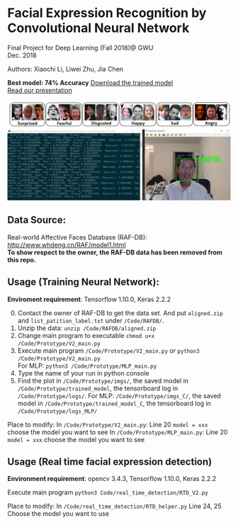 # Facial Expression Recognition by Convolutional Neural Network
Final Project for Deep Learning (Fall 2018)@ GWU  
Dec. 2018

Authors: Xiaochi Li, Liwei Zhu, Jia Chen

**Best model: 74% Accuracy** [Download the trained model](./Code/real_time_detection/lightvgg2.h5)  
[Read our presentation](./Final-Group-Presentation/DL_Final_Project_PPT.pdf)

![](./images/emotion_sample.JPG)
![](./images/rtd_gui.png)

## Data Source:
Real-world Affective Faces Database (RAF-DB): http://www.whdeng.cn/RAF/model1.html   
**To show respect to the owner, the RAF-DB data has been removed from this repo.**


## Usage (Training Neural Network):

**Enviroment requirement**:  Tensorflow 1.10.0, Keras 2.2.2

0. Contact the owner of RAF-DB to get the data set. And put `aligned.zip` and `list_patition_label.txt` under `/Code/RAFDB/`.
1. Unzip the data: `unzip /Code/RAFDB/aligned.zip`
2. Change main program to executable `chmod u+x /Code/Prototype/V2_main.py`
3. Execute main program `/Code/Prototype/V2_main.py` or `python3 /Code/Prototype/V2_main.py`  
For MLP: `python3 /Code/Prototype/MLP_main.py`
4. Type the name of your run in python console
5. Find the plot in `/Code/Prototype/imgs/`, the saved model in `/Code/Prototype/trained_model`, the tensorboard log in `/Code/Prototype/logs/`. For MLP: `/Code/Prototype/imgs_C/`, the saved model in `/Code/Prototype/trained_model_C`, the tensorboard log in `/Code/Prototype/logs_MLP/`

Place to modify:
In `/Code/Prototype/V2_main.py`: Line 20 `model = xxx` choose the model you want to see
In `/Code/Prototype/MLP_main.py`: Line 20 `model = xxx` choose the model you want to see

## Usage (Real time facial expression detection)

**Environment requirement**: opencv 3.4.3, Tensorflow 1.10.0, Keras 2.2.2

Execute main program `python3 Code/real_time_detection/RTD_V2.py`

Place to modify:
In `/Code/real_time_detection/RTD_helper.py` Line 24, 25 Choose the model you want to use
